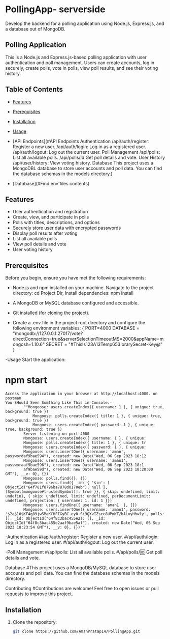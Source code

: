 # PollingApp- serverside

Develop the backend for a polling application using Node.js, Express.js, and a database out of MongoDB.

## Polling Application

This is a Node.js and Express.js-based polling application with user authentication and poll management. 
Users can create accounts, log in securely, create polls, vote in polls, view poll results, and see their voting history.

## Table of Contents
- [Features](#features)
- [Prerequisites](#prerequisites)
- [Installation](#installation)
- [Usage](#usage)
- [API Endpoints](#API Endpoints Authentication
    /api/auth/register: Register a new user. 
    /api/auth/login: Log in as a registered user.
    /api/auth/logout: Log out the current user. Poll Management
    /api/polls: List all available polls.
    /api/polls/Id Get poll details and vote. User History
    /api/user/history: View voting history. 
        Database This project uses a MongoDBL database to store user accounts and poll data. 
        You can find the database schemas in the models directory.)

- [Database](#Find env'files contents)

## Features
- User authentication and registration
- Create, view, and participate in polls
- Polls with titles, descriptions, and options
- Securely store user data with encrypted passwords
- Display poll results after voting
- List all available polls
- View poll details and vote
- User voting history

## Prerequisites
Before you begin, ensure you have met the following requirements:
- Node.js and npm installed on your machine.
  Navigate to the project directory:
      cd Project Dir,
  Install dependencies:
  npm install

- A MongoDB or MySQL database configured and accessible.
- Git installed (for cloning the project).

- Create a .env file in the project root directory and configure the following environment variables:
   {
      PORT=4000
      DATABASE = "mongodb://127.0.0.1:27017/vote?directConnection=true&serverSelectionTimeoutMS=2000&appName=mongosh+1.10.6"
      SECRET = "#ThisIs123A13Temp653!orarySecret-Key@"
   }

-Usage
Start the application:
 # npm start
    Access the application in your browser at http://localhost:4000. on postman
    You SHould Seen Somthing Like This in Console:- 
            ""Mongoose: users.createIndex({ username: 1 }, { unique: true, background: true })
                Mongoose: polls.createIndex({ title: 1 }, { unique: true, background: true })
                Mongoose: users.createIndex({ password: 1 }, { unique: true, background: true })
            Server listening on port 4000
            Mongoose: users.createIndex({ username: 1 }, { unique:
            Mongoose: polls.createIndex({ title: 1 }, { unique: tr
            Mongoose: users.createIndex({ password: 1 }, { unique:
            Mongoose: users.insertOne({ username: 'aman', passwordaf9bae594"), created: new Date("Wed, 06 Sep 2023 18:12
            Mongoose: users.insertOne({ username: 'aman1', passworaaf9bae596"), created: new Date("Wed, 06 Sep 2023 18:1
            af9bae59d"), created: new Date("Wed, 06 Sep 2023 18:20:00 GMT"), __v: 0}, {})
            Mongoose: polls.find({}, {})
            Mongoose: users.find({ _id: { '$in': [ ObjectId("64f781f8796ba7878d0170eb"), null ], [Symbol(mongoose#trustedSymbol)]: true }}, { skip: undefined, limit: undefin}, { skip: undefined, limit: undefined, perDocumentLimit: undefined, projection: { username: 1, id: 1 }})
            Mongoose: users.findOne({ username: 'aman1' }, {})
            Mongoose: users.insertOne({ username: 'aman1', password: '$2a$10$KF4g89jwSMaKCHFIGyBC.ey0.Si9QXvIZsrc8UPmKT/hALuyHhwly', polls: [], _id: ObjectId("64f8c3bac455e2s: [], _id: ObjectId("64f8c3bac455e2aaf9bae5af"), created: new Date("Wed, 06 Sep 2023 18:23:54 GMT"), __v: 0}, {})""

 -Authentication
    #/api/auth/register: Register a new user.
    #/api/auth/login: Log in as a registered user.
    #/api/auth/logout: Log out the current user.

-Poll Management
  #/api/polls: List all available polls.
  #/api/polls/:id: Get poll details and vote.

Database
#This project uses a MongoDB/MySQL database to store user accounts and poll data. You can find the database schemas in the models directory.

Contributing
#Contributions are welcome! Feel free to open issues or pull requests to improve this project.

## Installation
1. Clone the repository:
   ```bash
   git clone https://github.com/AmanPratap14/PollingApp.git
